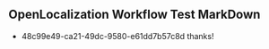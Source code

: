 ## OpenLocalization Workflow Test MarkDown
* 48c99e49-ca21-49dc-9580-e61dd7b57c8d thanks!

<!--HONumber=Jul16_HO5-->


